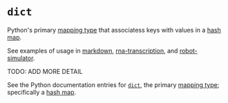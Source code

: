 # `dict`

Python's primary [mapping type][docs-mapping-type] that associatess keys with values in a [hash map][hash-map].

See examples of usage in [markdown][markdown], [rna-transcription][rna-transcription], and [robot-simulator][robot-simulator].

TODO: ADD MORE DETAIL

See the Python documentation entries for [`dict`][docs-dict-type], the primary [mapping type][docs-mapping-type]; specifically a [hash map][hash-map].

[markdown]: ../../exercise-concepts/markdown.md
[rna-transcription]: ../../exercise-concepts/rna-transcription.md
[robot-simulator]: ../../exercise-concepts/robot-simulator.md
[hash-map]: ../../../../../reference/types/hash_map.md
[docs-dict-type]: https://docs.python.org/3/library/stdtypes.html#dict
[docs-mapping-type]: https://docs.python.org/3/library/stdtypes.html#typesmapping
